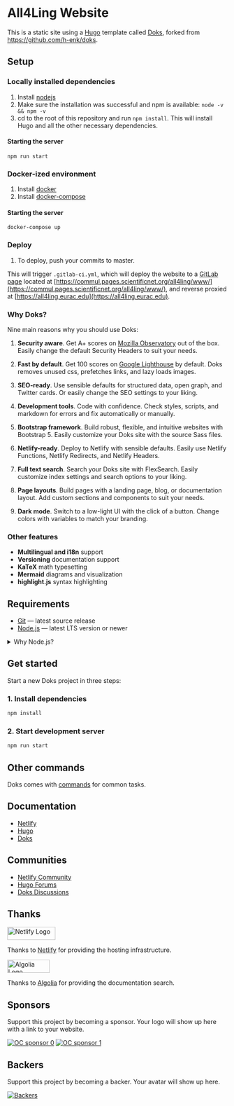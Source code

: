 # All4Ling Website

This is a static site using a [Hugo](https://gohugo.io/) template called [Doks](https://getdoks.org/), forked from https://github.com/h-enk/doks.

## Setup

### Locally installed dependencies

1. Install [nodejs](https://nodejs.org/en/download/)
2. Make sure the installation was successful and npm is available: `node -v && npm -v`
3. cd to the root of this repository and run `npm install`. This will install Hugo and all the other necessary dependencies.

#### Starting the server

`npm run start`


### Docker-ized environment

1. Install [docker](https://docs.docker.com/get-docker/)
2. Install [docker-compose](https://docs.docker.com/compose/install/)

#### Starting the server

`docker-compose up`


### Deploy

1. To deploy, push your commits to master.

This will trigger `.gitlab-ci.yml`, which will deploy the website to a [GitLab page](https://docs.gitlab.com/ee/user/project/pages/) located at [https://commul.pages.scientificnet.org/all4ling/www/](https://commul.pages.scientificnet.org/all4ling/www/), and reverse proxied at [https://all4ling.eurac.edu](https://all4ling.eurac.edu).


### Why Doks?
Nine main reasons why you should use Doks:

1. __Security aware__. Get A+ scores on [Mozilla Observatory](https://observatory.mozilla.org/analyze/doks.netlify.app) out of the box. Easily change the default Security Headers to suit your needs.

2. __Fast by default__. Get 100 scores on [Google Lighthouse](https://googlechrome.github.io/lighthouse/viewer/?gist=7731347bb8ce999eff7428a8e763b637) by default. Doks removes unused css, prefetches links, and lazy loads images.

3. __SEO-ready__. Use sensible defaults for structured data, open graph, and Twitter cards. Or easily change the SEO settings to your liking.

4. __Development tools__. Code with confidence. Check styles, scripts, and markdown for errors and fix automatically or manually.

5. __Bootstrap framework__. Build robust, flexible, and intuitive websites with Bootstrap 5. Easily customize your Doks site with the source Sass files.

6. __Netlify-ready__. Deploy to Netlify with sensible defaults. Easily use Netlify Functions, Netlify Redirects, and Netlify Headers.

7. __Full text search__. Search your Doks site with FlexSearch. Easily customize index settings and search options to your liking.

8. __Page layouts__. Build pages with a landing page, blog, or documentation layout. Add custom sections and components to suit your needs.

9. __Dark mode__. Switch to a low-light UI with the click of a button. Change colors with variables to match your branding.

### Other features

- __Multilingual and i18n__ support
- __Versioning__ documentation support
- __KaTeX__ math typesetting
- __Mermaid__ diagrams and visualization
- __highlight.js__ syntax highlighting


## Requirements

- [Git](https://git-scm.com/) — latest source release
- [Node.js](https://nodejs.org/) — latest LTS version or newer

<details>
<summary>Why Node.js?</summary>

Doks uses npm (included with Node.js) to centralize dependency management, making it [easy to update](https://getdoks.org/docs/help/how-to-update/) resources, build tooling, plugins, and build scripts.

</details>

## Get started

Start a new Doks project in three steps:

### 1. Install dependencies

```bash
npm install
```

### 2. Start development server

```bash
npm run start
```

## Other commands

Doks comes with [commands](https://getdoks.org/docs/prologue/commands/) for common tasks.

## Documentation

- [Netlify](https://docs.netlify.com/)
- [Hugo](https://gohugo.io/documentation/)
- [Doks](https://getdoks.org/)

## Communities

- [Netlify Community](https://community.netlify.com/)
- [Hugo Forums](https://discourse.gohugo.io/)
- [Doks Discussions](https://github.com/h-enk/doks/discussions)

## Thanks

<a href="https://www.netlify.com/">
  <img src="https://cdn.netlify.com/15ecf59b59c9d04b88097c6b5d2c7e8a7d1302d0/1b6d6/img/press/logos/full-logo-light.svg" width="110.25" height="30" alt="Netlify Logo">
</a>

Thanks to [Netlify](https://www.netlify.com/) for providing the hosting infrastructure.

<a href="https://www.algolia.com/">
  <img src="https://res.cloudinary.com/hilnmyskv/image/upload/q_auto/v1631888269/Algolia_com_Website_assets/images/shared/algolia_logo/logo-algolia-nebula-blue-full.svg" width="97" height="30" alt="Algolia Logo">
</a>

Thanks to [Algolia](https://www.algolia.com/) for providing the documentation search.

## Sponsors

Support this project by becoming a sponsor. Your logo will show up here with a link to your website.

[![OC sponsor 0](https://opencollective.com/doks/tiers/sponsor/0/avatar.svg)](https://opencollective.com/doks/tiers/sponsor/0/website)
[![OC sponsor 1](https://opencollective.com/doks/tiers/sponsor/1/avatar.svg)](https://opencollective.com/doks/tiers/sponsor/1/website)

## Backers

Support this project by becoming a backer. Your avatar will show up here.

[![Backers](https://opencollective.com/doks/tiers/backer.svg)](https://opencollective.com/doks)
